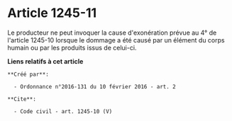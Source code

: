 # Article 1245-11

Le producteur ne peut invoquer la cause d'exonération prévue au 4° de l'article 1245-10 lorsque le dommage a été causé par un
élément du corps humain ou par les produits issus de celui-ci.

**Liens relatifs à cet article**

	**Créé par**:

	  - Ordonnance n°2016-131 du 10 février 2016 - art. 2

	**Cite**:

	  - Code civil - art. 1245-10 (V)
